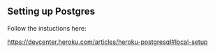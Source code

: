 
## Setting up Postgres

Follow the instuctions here:

https://devcenter.heroku.com/articles/heroku-postgresql#local-setup

